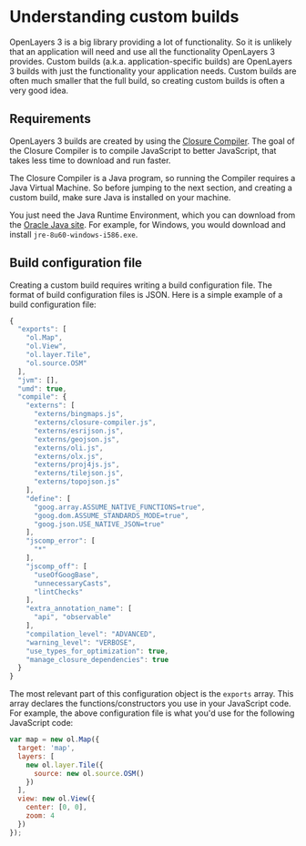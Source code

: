 # Understanding custom builds

OpenLayers 3 is a big library providing a lot of functionality. So it is
unlikely that an application will need and use all the functionality OpenLayers
3 provides. Custom builds (a.k.a. application-specific builds) are OpenLayers
3 builds with just the functionality your application needs. Custom builds are
often much smaller that the full build, so creating custom builds is often
a very good idea.

## Requirements

OpenLayers 3 builds are created by using the [Closure
Compiler](https://developers.google.com/closure/compiler/). The goal of the
Closure Compiler is to compile JavaScript to better JavaScript, that takes less
time to download and run faster.

The Closure Compiler is a Java program, so running the Compiler requires a Java
Virtual Machine. So before jumping to the next section, and creating a custom
build, make sure Java is installed on your machine.

You just need the Java Runtime Environment, which you can download from the
[Oracle Java
site](http://www.oracle.com/technetwork/java/javase/downloads/index.html). For
example, for Windows, you would download and install
`jre-8u60-windows-i586.exe`.

## Build configuration file

Creating a custom build requires writing a build configuration file. The format
of build configuration files is JSON. Here is a simple example of a build
configuration file:

```js
{
  "exports": [
    "ol.Map",
    "ol.View",
    "ol.layer.Tile",
    "ol.source.OSM"
  ],
  "jvm": [],
  "umd": true,
  "compile": {
    "externs": [
      "externs/bingmaps.js",
      "externs/closure-compiler.js",
      "externs/esrijson.js",
      "externs/geojson.js",
      "externs/oli.js",
      "externs/olx.js",
      "externs/proj4js.js",
      "externs/tilejson.js",
      "externs/topojson.js"
    ],
    "define": [
      "goog.array.ASSUME_NATIVE_FUNCTIONS=true",
      "goog.dom.ASSUME_STANDARDS_MODE=true",
      "goog.json.USE_NATIVE_JSON=true"
    ],
    "jscomp_error": [
      "*"
    ],
    "jscomp_off": [
      "useOfGoogBase",
      "unnecessaryCasts",
      "lintChecks"
    ],
    "extra_annotation_name": [
      "api", "observable"
    ],
    "compilation_level": "ADVANCED",
    "warning_level": "VERBOSE",
    "use_types_for_optimization": true,
    "manage_closure_dependencies": true
  }
}
```

The most relevant part of this configuration object is the `exports` array.
This array declares the functions/constructors you use in your JavaScript code.
For example, the above configuration file is what you'd use for the following
JavaScript code:

```js
var map = new ol.Map({
  target: 'map',
  layers: [
    new ol.layer.Tile({
      source: new ol.source.OSM()
    })
  ],
  view: new ol.View({
    center: [0, 0],
    zoom: 4
  })
});
```
